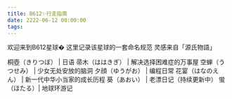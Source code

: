 ```yaml
---
title: B612✨行走指南
date: 2222-06-12 00:00:00
tags:
---
```

欢迎来到B612星球�
这里记录该星球的一套命名规范
灵感来自「源氏物語」


桐壺（きりつぼ） | 日语
帚木（ははきぎ） | 解决选择困难症的万事屋
空蝉（うつせみ） | 少女无处安放的脑洞
夕顔（ゆうがお） | 编程日常
花宴（はなのえん） | 新一代中华小当家的成长历程
葵（あおい） | 老漂日记（持续更新中）
蛍（ほたる）| 地球环游记